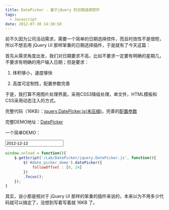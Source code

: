 ```yaml
---
title: DatePicker - 基于jQuery 的日期选择控件
tags:
  - Javascript
date: 2012-07-30 14:30:58
---
```


前不久因为公司活动需求，需要一个简单的日期选择控件，而且时效性不是很短，所以不想去用 jQuery UI 那样笨重的日期选择插件，于是就有了今天这篇：

首先从需求角度出发，我们对日期要求不高，比如不要求一定要有明确的星期几，不要求有明确的用户输入日期；但是要求：

1.  体积够小，速度够快

2.  高度可定制性，配置参数完善

于是，我打算不用图片处理界面，采用CSS3降级处理，单文件，HTML模板和CSS采用动态注入的方式。

完整代码（16KB）：[jquery.DatePicker.js(未压缩)](/Lab/DatePicker/jquery.DatePicker.js)，完善的[配置参数](/Lab/DatePicker/#all_option)

完整DEMO地址：[DatePicker](/Lab/DatePicker/)

一个简单DEMO：

<input type="text" id="date_picker_demo" value="2012-12-12" />
<script type="text/javascript">
window.onload = function() {
    $.getScript('/Lab/DatePicker/jquery.DatePicker.js', function() {
        $('#date_picker_demo').datePicker({
            followOffset: [0, 24]
        })
        .focus();
    });
};
</script>

```javascript
window.onload = function(){
	$.getScript('/Lab/DatePicker/jquery.DatePicker.js', function(){
		$('#date_picker_demo').datePicker({
			followOffset : [0, 24]
		})
		.focus();
	});
}
```

其实，说小那是相对于 jQuery UI 那样的笨重的插件来说的，本来以为不用多少代码就可以搞定了，没想到写着写着就 16KB 了。
